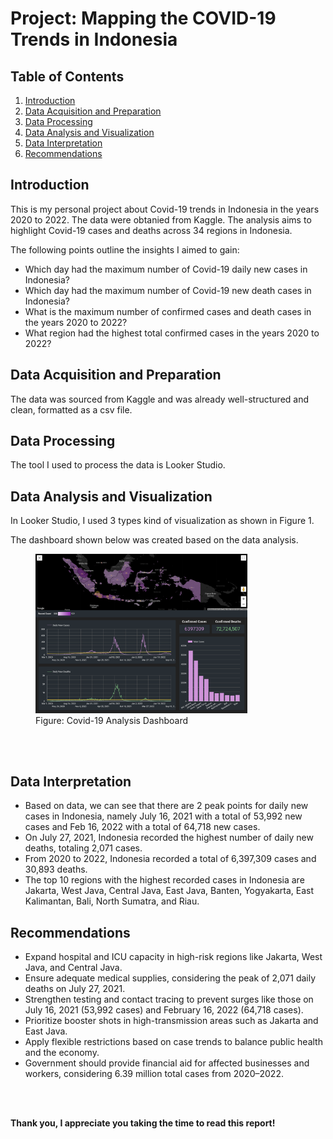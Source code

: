 # Project: Mapping the COVID-19 Trends in Indonesia

## Table of Contents  
1. [Introduction](#introduction)
2. [Data Acquisition and Preparation](#data-acquisition-and-preparation)
3. [Data Processing](#data-processing)
4. [Data Analysis and Visualization](#data-analysis-and-visualization)
5. [Data Interpretation](#data-interpretation)
6. [Recommendations](#recommendations)


## Introduction
This is my personal project about Covid-19 trends in Indonesia in the years 2020 to 2022. The data were obtanied from Kaggle. The analysis aims to highlight Covid-19 cases and deaths across 34 regions in Indonesia.

The following points outline the insights I aimed to gain:
*    Which day had the maximum number of Covid-19 daily new cases in Indonesia?
*    Which day had the maximum number of Covid-19 new death cases in Indonesia?
*    What is the maximum number of confirmed cases and death cases in the years 2020 to 2022?
*    What region had the highest total confirmed cases in the years 2020 to 2022?

## Data Acquisition and Preparation
The data was sourced from Kaggle and was already well-structured and clean, formatted as a csv file.

## Data Processing
The tool I used to process the data is Looker Studio.

## Data Analysis and Visualization
In Looker Studio, I used 3 types kind of visualization as shown in Figure 1.

The dashboard shown below was created based on the data analysis.
<figure>
  <img src="https://github.com/fathzilla/data-analysis-projects/blob/main/Covid-19 Trends in Indonesia/Covid-19 Analysis Dashboard.png" width=80% height=80% alt="alt text">
  <figcaption>Figure: Covid-19 Analysis Dashboard</figcaption>
</figure>
<br/><br/>

## Data Interpretation
*    Based on data, we can see that there are 2 peak points for daily new cases in Indonesia, namely July 16, 2021 with a total of 53,992 new cases and Feb 16, 2022 with a total of 64,718 new cases.
*    On July 27, 2021, Indonesia recorded the highest number of daily new deaths, totaling 2,071 cases.
*    From 2020 to 2022, Indonesia recorded a total of 6,397,309 cases and 30,893 deaths.
*    The top 10 regions with the highest recorded cases in Indonesia are Jakarta, West Java, Central Java, East Java, Banten, Yogyakarta, East Kalimantan, Bali, North Sumatra, and Riau.

## Recommendations
*    Expand hospital and ICU capacity in high-risk regions like Jakarta, West Java, and Central Java.
*    Ensure adequate medical supplies, considering the peak of 2,071 daily deaths on July 27, 2021.
*    Strengthen testing and contact tracing to prevent surges like those on July 16, 2021 (53,992 cases) and February 16, 2022 (64,718 cases).
*    Prioritize booster shots in high-transmission areas such as Jakarta and East Java.
*    Apply flexible restrictions based on case trends to balance public health and the economy.
*    Government should provide financial aid for affected businesses and workers, considering 6.39 million total cases from 2020–2022.


<br/><br/>

**Thank you, I appreciate you taking the time to read this report!**
